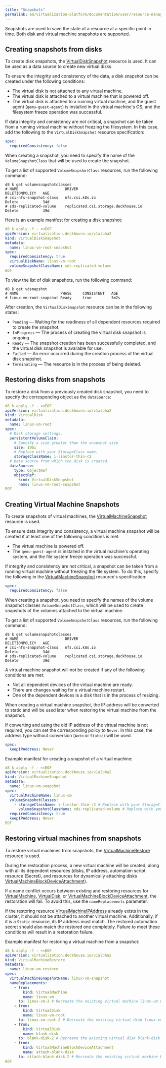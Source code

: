 ```yaml
---
title: "Snapshots"
permalink: en/virtualization-platform/documentation/user/resource-management/snapshots.html
---
```


Snapshots are used to save the state of a resource at a specific point in time. Both disk and virtual machine snapshots are supported.

## Creating snapshots from disks

To create disk snapshots, the [VirtualDiskSnapshot](../../../reference/cr/virtualdisksnapshot.html) resource is used. It can be used as a data source to create new virtual disks.

To ensure the integrity and consistency of the data, a disk snapshot can be created under the following conditions:

- The virtual disk is not attached to any virtual machine.
- The virtual disk is attached to a virtual machine that is powered off.
- The virtual disk is attached to a running virtual machine, and the guest agent (`qemu-guest-agent`) is installed in the virtual machine's OS, and the filesystem freeze operation was successful.

If data integrity and consistency are not critical, a snapshot can be taken from a running virtual machine without freezing the filesystem. In this case, add the following to the `VirtualDiskSnapshot` resource specification:

```yaml
spec:
  requiredConsistency: false
```

When creating a snapshot, you need to specify the name of the `VolumeSnapshotClass` that will be used to create the snapshot.

To get a list of supported `VolumeSnapshotClass` resources, run the following command:

```shell
d8 k get volumesnapshotclasses
# NAME                     DRIVER                                DELETIONPOLICY   AGE
# csi-nfs-snapshot-class   nfs.csi.k8s.io                        Delete           34d
# sds-replicated-volume    replicated.csi.storage.deckhouse.io   Delete           39d
```

Here is an example manifest for creating a disk snapshot:

```yaml
d8 k apply -f - <<EOF
apiVersion: virtualization.deckhouse.io/v1alpha2
kind: VirtualDiskSnapshot
metadata:
  name: linux-vm-root-snapshot
spec:
  requiredConsistency: true
  virtualDiskName: linux-vm-root
  volumeSnapshotClassName: sds-replicated-volume
EOF
```

To view the list of disk snapshots, run the following command:

```shell
d8 k get vdsnapshot
# NAME                   PHASE     CONSISTENT   AGE
# linux-vm-root-snapshot Ready     true         3m2s
```

After creation, the `VirtualDiskSnapshot` resource can be in the following states:

- `Pending` — Waiting for the readiness of all dependent resources required to create the snapshot.
- `InProgress` — The process of creating the virtual disk snapshot is ongoing.
- `Ready` — The snapshot creation has been successfully completed, and the virtual disk snapshot is available for use.
- `Failed` — An error occurred during the creation process of the virtual disk snapshot.
- `Terminating` — The resource is in the process of being deleted.

## Restoring disks from snapshots

To restore a disk from a previously created disk snapshot, you need to specify the corresponding object as the `dataSource`:

```yaml
d8 k apply -f - <<EOF
apiVersion: virtualization.deckhouse.io/v1alpha2
kind: VirtualDisk
metadata:
  name: linux-vm-root
spec:
  # Disk storage settings.
  persistentVolumeClaim:
    # Specify a size greater than the snapshot size.
    size: 10Gi
    # Replace with your StorageClass name.
    storageClassName: i-linstor-thin-r2
  # Data source from which the disk is created.
  dataSource:
    type: ObjectRef
    objectRef:
      kind: VirtualDiskSnapshot
      name: linux-vm-root-snapshot
EOF
```

## Creating Virtual Machine Snapshots

To create snapshots of virtual machines, the [VirtualMachineSnapshot](../../../reference/cr/virtualmachinesnapshot.html) resource is used.

To ensure data integrity and consistency, a virtual machine snapshot will be created if at least one of the following conditions is met:

- The virtual machine is powered off.
- The `qemu-guest-agent` is installed in the virtual machine's operating system, and the file system freeze operation was successful.

If integrity and consistency are not critical, a snapshot can be taken from a running virtual machine without freezing the file system. To do this, specify the following in the [VirtualMachineSnapshot](../../../reference/cr/virtualmachinesnapshot.html) resource's specification:

```yaml
spec:
  requiredConsistency: false
```

When creating a snapshot, you need to specify the names of the volume snapshot classes `VolumeSnapshotClass`, which will be used to create snapshots of the volumes attached to the virtual machine.

To get a list of supported `VolumeSnapshotClass` resources, run the following command:

```shell
d8 k get volumesnapshotclasses
# NAME                     DRIVER                                DELETIONPOLICY   AGE
# csi-nfs-snapshot-class   nfs.csi.k8s.io                        Delete           34d
# sds-replicated-volume    replicated.csi.storage.deckhouse.io   Delete           39d
```

A virtual machine snapshot will not be created if any of the following conditions are met:

- Not all dependent devices of the virtual machine are ready.
- There are changes waiting for a virtual machine restart.
- One of the dependent devices is a disk that is in the process of resizing.

When creating a virtual machine snapshot, the IP address will be converted to static and will be used later when restoring the virtual machine from the snapshot.

If converting and using the old IP address of the virtual machine is not required, you can set the corresponding policy to `Never`. In this case, the address type without conversion (`Auto` or `Static`) will be used.

```yaml
spec:
  keepIPAddress: Never
```

Example manifest for creating a snapshot of a virtual machine:

```yaml
d8 k apply -f - <<EOF
apiVersion: virtualization.deckhouse.io/v1alpha2
kind: VirtualMachineSnapshot
metadata:
  name: linux-vm-snapshot
spec:
  virtualMachineName: linux-vm
  volumeSnapshotClasses:
    - storageClassName: i-linstor-thin-r2 # Replace with your StorageClass name.
      volumeSnapshotClassName: sds-replicated-volume # Replace with your VolumeSnapshotClass name.
  requiredConsistency: true
  keepIPAddress: Never
EOF
```

## Restoring virtual machines from snapshots

To restore virtual machines from snapshots, the [VirtualMachineRestore](../../../reference/cr/virtualmachinerestore.html) resource is used.

During the restoration process, a new virtual machine will be created, along with all its dependent resources (disks, IP address, automation script resource (Secret), and resources for dynamically attaching disks [VirtualMachineBlockDeviceAttachment](../../../reference/cr/virtualmachineblockdeviceattachment.html)).

If a name conflict occurs between existing and restoring resources for [VirtualMachine](../../../reference/cr/virtualmachine.html), [VirtualDisk](../../../reference/cr/virtualdisk.html), or [VirtualMachineBlockDeviceAttachment](../../../reference/cr/virtualmachineblockdeviceattachment.html), the restoration will fail. To avoid this, use the `nameReplacements` parameter.

If the restoring resource [VirtualMachineIPAddress](../../../reference/cr/virtualmachineipaddress.html) already exists in the cluster, it should not be attached to another virtual machine. Additionally, if it is a `Static` resource, its IP address must match. The restored automation secret should also match the restored one completely. Failure to meet these conditions will result in a restoration failure.

Example manifest for restoring a virtual machine from a snapshot:

```yaml
d8 k apply -f - <<EOF
apiVersion: virtualization.deckhouse.io/v1alpha2
kind: VirtualMachineRestore
metadata:
  name: linux-vm-restore
spec:
  virtualMachineSnapshotName: linux-vm-snapshot
  nameReplacements:
    - from:
        kind: VirtualMachine
        name: linux-vm
      to: linux-vm-2 # Recreate the existing virtual machine linux-vm with a new name linux-vm-2.
    - from:
        kind: VirtualDisk
        name: linux-vm-root
      to: linux-vm-root-2 # Recreate the existing virtual disk linux-vm-root with a new name linux-vm-root-2.
    - from:
        kind: VirtualDisk
        name: blank-disk
      to: blank-disk-2 # Recreate the existing virtual disk blank-disk with a new name blank-disk-2.
    - from:
        kind: VirtualMachineBlockDeviceAttachment
        name: attach-blank-disk
      to: attach-blank-disk-2 # Recreate the existing virtual machine block device attachment attach-blank-disk with a new name attach-blank-disk-2.
EOF
```
